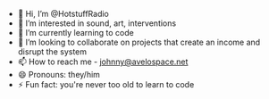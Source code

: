 - 👋 Hi, I’m @HotstuffRadio
- 👀 I’m interested in sound, art, interventions
- 🌱 I’m currently learning to code
- 💞️ I’m looking to collaborate on projects that create an income and disrupt the system 
- 📫 How to reach me - johnny@avelospace.net
- 😄 Pronouns: they/him
- ⚡ Fun fact: you're never too old to learn to code

<!---
HotstuffRadio/HotstuffRadio is a ✨ special ✨ repository because its `README.md` (this file) appears on your GitHub profile.
You can click the Preview link to take a look at your changes.
--->
